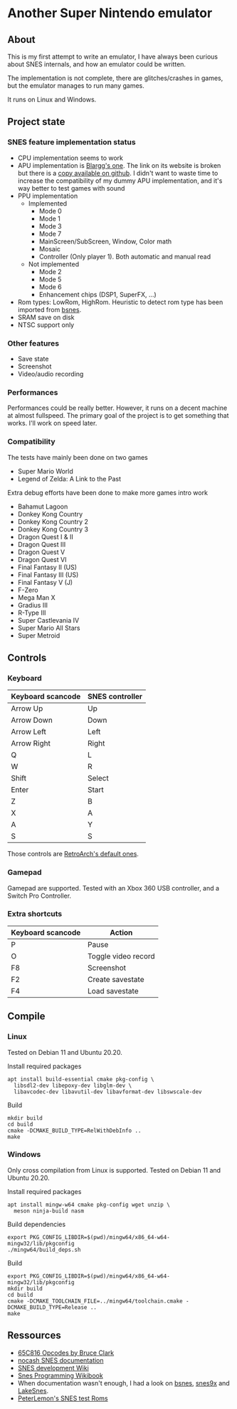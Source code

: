 # Another Super Nintendo emulator

## About

This is my first attempt to write an emulator, I have always been curious about SNES internals, and how an emulator could be written.

The implementation is not complete, there are glitches/crashes in games, but the emulator manages to run many games.

It runs on Linux and Windows.

## Project state

### SNES feature implementation status

* CPU implementation seems to work
* APU implementation is [Blargg's one](https://www.slack.net/~ant/). The link on its website is broken but there is a [copy available on github](https://github.com/elizagamedev/snes_spc). I didn't want to waste time to increase the compatibility of my dummy APU implementation, and it's way better to test games with sound
* PPU implementation
  * Implemented
    * Mode 0
    * Mode 1
    * Mode 3
    * Mode 7 
    * MainScreen/SubScreen, Window, Color math
    * Mosaic
    * Controller (Only player 1). Both automatic and manual read 
  * Not implemented
    * Mode 2
    * Mode 5
    * Mode 6
    * Enhancement chips (DSP1, SuperFX, ...)
* Rom types: LowRom, HighRom. Heuristic to detect rom type has been imported from [bsnes](https://github.com/bsnes-emu/bsnes).
* SRAM save on disk
* NTSC support only

### Other features

* Save state
* Screenshot
* Video/audio recording

### Performances

Performances could be really better. However, it runs on a decent machine at almost fullspeed. The primary goal of the project is to get something that works. I'll work on speed later.

### Compatibility

The tests have mainly been done on two games
* Super Mario World
* Legend of Zelda: A Link to the Past

Extra debug efforts have been done to make more games intro work
* Bahamut Lagoon
* Donkey Kong Country
* Donkey Kong Country 2
* Donkey Kong Country 3
* Dragon Quest I & II
* Dragon Quest III
* Dragon Quest V
* Dragon Quest VI
* Final Fantasy II (US)
* Final Fantasy III (US)
* Final Fantasy V (J)
* F-Zero
* Mega Man X
* Gradius III
* R-Type III
* Super Castlevania IV
* Super Mario All Stars
* Super Metroid

## Controls

### Keyboard

| Keyboard scancode | SNES controller |
|-------------------|-----------------|
| Arrow Up          | Up              |
| Arrow Down        | Down            |
| Arrow Left        | Left            |
| Arrow Right       | Right           |
| Q                 | L               |
| W                 | R               |
| Shift             | Select          |
| Enter             | Start           |
| Z                 | B               |
| X                 | A               |
| A                 | Y               |
| S                 | S               |

Those controls are [RetroArch's default ones](https://docs.libretro.com/guides/input-and-controls/#default-retroarch-keyboard-bindings).

### Gamepad

Gamepad are supported. Tested with an Xbox 360 USB controller, and a Switch Pro Controller.

### Extra shortcuts

| Keyboard scancode | Action              |
|-------------------|---------------------|
| P                 | Pause               |
| O                 | Toggle video record |
| F8                | Screenshot          |
| F2                | Create savestate    |
| F4                | Load savestate      |

## Compile

### Linux

Tested on Debian 11 and Ubuntu 20.20.

Install required packages
```
apt install build-essential cmake pkg-config \
  libsdl2-dev libepoxy-dev libglm-dev \
  libavcodec-dev libavutil-dev libavformat-dev libswscale-dev
```

Build
```
mkdir build
cd build
cmake -DCMAKE_BUILD_TYPE=RelWithDebInfo ..
make
```

### Windows

Only cross compilation from Linux is supported. Tested on Debian 11 and Ubuntu 20.20.

Install required packages
```
apt install mingw-w64 cmake pkg-config wget unzip \
  meson ninja-build nasm
```

Build dependencies
```
export PKG_CONFIG_LIBDIR=$(pwd)/mingw64/x86_64-w64-mingw32/lib/pkgconfig
./mingw64/build_deps.sh
```

Build
```
export PKG_CONFIG_LIBDIR=$(pwd)/mingw64/x86_64-w64-mingw32/lib/pkgconfig
mkdir build
cd build
cmake -DCMAKE_TOOLCHAIN_FILE=../mingw64/toolchain.cmake -DCMAKE_BUILD_TYPE=Release ..
make
```

## Ressources

* [65C816 Opcodes by Bruce Clark](http://6502.org/tutorials/65c816opcodes.html)
* [nocash SNES documentation](https://problemkaputt.de/fullsnes.htm)
* [SNES development Wiki](https://wiki.superfamicom.org)
* [Snes Programming Wikibook](https://en.wikibooks.org/wiki/Super_NES_Programming)
* When documentation wasn't enough, I had a look on [bsnes](https://github.com/bsnes-emu/bsnes), [snes9x](https://github.com/snes9xgit/snes9x) and [LakeSnes](https://github.com/elzo-d/LakeSnes).
* [PeterLemon's SNES test Roms](https://github.com/PeterLemon/SNES)